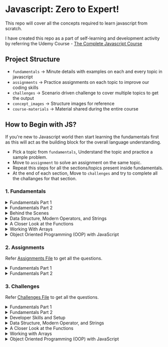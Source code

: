 # Javascript: Zero to Expert!

This repo will cover all the concepts required to learn javascript from scratch.

I have created this repo as a part of self-learning and development activity by referring the Udemy Course - [The Complete Javascript Course](https://www.udemy.com/course/the-complete-javascript-course)

## Project Structure

-   `fundamentals` → Minute details with examples on each and every topic in javascript
-   `assignments` → Practice assignments on each topic to improve our coding skills
-   `challenges` → Scenario driven challenge to cover multiple topics to get the output
-   `concept_images` → Structure images for reference
-   `course-materials` → Material shared during the entire course

## How to Begin with JS?

If you're new to Javascript world then start learning the fundamentals first as this will act as the building block for the overall language understanding.

-   Pick a topic from `fundamentals`, Understand the topic and practice a sample problem.
-   Move to `assignment` to solve an assignment on the same topic.
-   Repeat this steps for all the sections/topics present inside fundamentals.
-   At the end of each section, Move to `challenges` and try to complete all the challanges for that section.

### 1. Fundamentals

<details>
  <summary>Fundamentals Part 1</summary>

#### List of topics coverd under this section:

-   [Intro to Javascript](https://github.com/kunalashar25/learn-javascript/blob/master/fundamentals/js_fundamentals_part_1/introduction/intro.txt)
-   [Linking a Javascript File](https://github.com/kunalashar25/learn-javascript/tree/master/fundamentals/js_fundamentals_part_1/link_a_js_file)
-   [Values and Variables](https://github.com/kunalashar25/learn-javascript/blob/master/fundamentals/js_fundamentals_part_1/values_and_variables/script.js)
-   [Data Types](https://github.com/kunalashar25/learn-javascript/tree/master/fundamentals/js_fundamentals_part_1/data_types)
-   [let, const, and var](https://github.com/kunalashar25/learn-javascript/tree/master/fundamentals/js_fundamentals_part_1/declaring_variables)
-   [Basic Operators](https://github.com/kunalashar25/learn-javascript/tree/master/fundamentals/js_fundamentals_part_1/basic_operators)
-   [Operator Precedence](https://github.com/kunalashar25/learn-javascript/tree/master/fundamentals/js_fundamentals_part_1/operator_precedence)
-   [String and Template Literals](https://github.com/kunalashar25/learn-javascript/tree/master/fundamentals/js_fundamentals_part_1/strings_and_template_literals)
-   [if-else Statement](https://github.com/kunalashar25/learn-javascript/tree/master/fundamentals/js_fundamentals_part_1/if_else)
-   [Type Conversion and Coercion](https://github.com/kunalashar25/learn-javascript/tree/master/fundamentals/js_fundamentals_part_1/type_conversion_and_coercion)
-   [Truthy and Falsy Values](https://github.com/kunalashar25/learn-javascript/tree/master/fundamentals/js_fundamentals_part_1/truthy_and_falsy_values)
-   [== vs ===](https://github.com/kunalashar25/learn-javascript/tree/master/fundamentals/js_fundamentals_part_1/equality_operators)
-   [Boolean Logic](https://github.com/kunalashar25/learn-javascript/tree/master/fundamentals/js_fundamentals_part_1/boolean_logic)
-   [Logical Operators](https://github.com/kunalashar25/learn-javascript/tree/master/fundamentals/js_fundamentals_part_1/logical_operators)
-   [Switch Statement](https://github.com/kunalashar25/learn-javascript/tree/master/fundamentals/js_fundamentals_part_1/switch_statement)
-   [Conditional Operator](https://github.com/kunalashar25/learn-javascript/tree/master/fundamentals/js_fundamentals_part_1/conditional_operator)
</details>

<details>
  <summary>Fundamentals Part 2</summary>

#### List of topics coverd under this section:

-   [Strict Mode](https://github.com/kunalashar25/learn-javascript/tree/master/fundamentals/js_fundamentals_part_2/strict_mode)
-   [Functions](https://github.com/kunalashar25/learn-javascript/tree/master/fundamentals/js_fundamentals_part_2/functions)
-   [Function Declaration vs Expressions](https://github.com/kunalashar25/learn-javascript/tree/master/fundamentals/js_fundamentals_part_2/function_declaration_vs_expressions)
-   [Arrow Functions](https://github.com/kunalashar25/learn-javascript/tree/master/fundamentals/js_fundamentals_part_2/arrow_functions)
-   [Function Calling Functions](https://github.com/kunalashar25/learn-javascript/tree/master/fundamentals/js_fundamentals_part_2/functions_calling_functions)
-   [Reviewing Functions](https://github.com/kunalashar25/learn-javascript/tree/master/fundamentals/js_fundamentals_part_2/reviewing_functions)
-   [Arrays Introduction](https://github.com/kunalashar25/learn-javascript/tree/master/fundamentals/js_fundamentals_part_2/array_introduction)
-   [Basic Array Operations](https://github.com/kunalashar25/learn-javascript/tree/master/fundamentals/js_fundamentals_part_2/basic_array_operation)
-   [Introduction to Objects](https://github.com/kunalashar25/learn-javascript/tree/master/fundamentals/js_fundamentals_part_2/introduction_to_objects)
-   [Dot vs Bracket Notations](https://github.com/kunalashar25/learn-javascript/tree/master/fundamentals/js_fundamentals_part_2/dot_vs_bracket_notation)
-   [Object Methods](https://github.com/kunalashar25/learn-javascript/tree/master/fundamentals/js_fundamentals_part_2/object_methods)
-   [for Loop](https://github.com/kunalashar25/learn-javascript/tree/master/fundamentals/js_fundamentals_part_2/for_loop)
-   [Loop Arrays, Continue, and Break](https://github.com/kunalashar25/learn-javascript/tree/master/fundamentals/js_fundamentals_part_2/looping_array_break_and_continue)
-   [Loop Backwards and Nested Loops](https://github.com/kunalashar25/learn-javascript/tree/master/fundamentals/js_fundamentals_part_2/loop_backwards_and_nested_loops)
-   [While Loop](https://github.com/kunalashar25/learn-javascript/tree/master/fundamentals/js_fundamentals_part_2/while_loop)
</details>

<details>
  <summary>Behind the Scenes</summary>

#### List of topics coverd under this section:

-   [Javascript High-level Overview](https://github.com/kunalashar25/learn-javascript/blob/master/fundamentals/js_behind_the_scenes/high_level_overview/overview.txt)
-   [JS Engine and Runtime](https://github.com/kunalashar25/learn-javascript/blob/master/fundamentals/js_behind_the_scenes/engine_and_runtime/engine_and_runtime.txt)
-   [Execution Context and Call Stack](https://github.com/kunalashar25/learn-javascript/blob/master/fundamentals/js_behind_the_scenes/execution_context_and_call_stack/execution_context_and_call_stack.txt)
-   [Scope and Scope Chain](https://github.com/kunalashar25/learn-javascript/blob/master/fundamentals/js_behind_the_scenes/scope_and_scope_chain/scope_and_scope_chain.txt)
-   [Scoping in Practice](https://github.com/kunalashar25/learn-javascript/tree/master/fundamentals/js_behind_the_scenes/scoping_in_practice)
-   [Hoisting and TDZ](https://github.com/kunalashar25/learn-javascript/blob/master/fundamentals/js_behind_the_scenes/hoisting_and_tdz/hoisting_and_tdz.txt)
-   [this Keyword](https://github.com/kunalashar25/learn-javascript/tree/master/fundamentals/js_behind_the_scenes/this_keyword)
-   [Regular vs Arrow Functions](https://github.com/kunalashar25/learn-javascript/tree/master/fundamentals/js_behind_the_scenes/regular_vs_arrow_functions)
-   [primitives vs Objects](https://github.com/kunalashar25/learn-javascript/tree/master/fundamentals/js_behind_the_scenes/primitives_vs_objects)

</details>

<details>
  <summary>Data Structure, Modern Operators, and Strings</summary>

#### List of topics coverd under this section:

-   [Destructuring Arrays](https://github.com/kunalashar25/learn-javascript/tree/master/fundamentals/data_structure_modern_operators_and_strings/destructuring_arrays)
-   [Destructuring Objects](https://github.com/kunalashar25/learn-javascript/tree/master/fundamentals/data_structure_modern_operators_and_strings/destructuring_objects)
-   [Spread Operator](https://github.com/kunalashar25/learn-javascript/tree/master/fundamentals/data_structure_modern_operators_and_strings/spread_operator)
-   [Rest Patterns and Parameters](https://github.com/kunalashar25/learn-javascript/tree/master/fundamentals/data_structure_modern_operators_and_strings/rest_patterns_and_parameters)
-   [Short Circuiting - && and ||](https://github.com/kunalashar25/learn-javascript/tree/master/fundamentals/data_structure_modern_operators_and_strings/short_circuiting)
-   [Nullish Coalescing Operator - ??](https://github.com/kunalashar25/learn-javascript/tree/master/fundamentals/data_structure_modern_operators_and_strings/nullish_coalescing_operator)
-   [Looping Arrays - for of loop](https://github.com/kunalashar25/learn-javascript/tree/master/fundamentals/data_structure_modern_operators_and_strings/looping_arrays_for_of_loop)
-   [Enhanced Object Literals](https://github.com/kunalashar25/learn-javascript/tree/master/fundamentals/data_structure_modern_operators_and_strings/enhanced_object_literals)
-   [Optional Chaining Operator ?.](https://github.com/kunalashar25/learn-javascript/tree/master/fundamentals/data_structure_modern_operators_and_strings/optional_chaining)
-   [Looping Objects - keys, values, and entries](https://github.com/kunalashar25/learn-javascript/tree/master/fundamentals/data_structure_modern_operators_and_strings/looping_objects)
-   [Sets](https://github.com/kunalashar25/learn-javascript/tree/master/fundamentals/data_structure_modern_operators_and_strings/sets)
-   [Maps - Fundamentals](https://github.com/kunalashar25/learn-javascript/tree/master/fundamentals/data_structure_modern_operators_and_strings/maps/fundamentals)
-   [Maps - Iterations](https://github.com/kunalashar25/learn-javascript/tree/master/fundamentals/data_structure_modern_operators_and_strings/maps/iterations)
-   [Data Structure to Use](https://github.com/kunalashar25/learn-javascript/tree/master/fundamentals/data_structure_modern_operators_and_strings/data_structure_to_use)
-   [Working with Strings - Part 1](https://github.com/kunalashar25/learn-javascript/tree/master/fundamentals/data_structure_modern_operators_and_strings/working_with_strings/part_1)
-   [Working with Strings - Part 2](https://github.com/kunalashar25/learn-javascript/tree/master/fundamentals/data_structure_modern_operators_and_strings/working_with_strings/part_2)
-   [Working with Strings - Part 3](https://github.com/kunalashar25/learn-javascript/tree/master/fundamentals/data_structure_modern_operators_and_strings/working_with_strings/part_3)
-   [Working with Strings - Paractice Methods](https://github.com/kunalashar25/learn-javascript/tree/master/fundamentals/data_structure_modern_operators_and_strings/working_with_strings/method_practice)
</details>

<details>
  <summary>A Closer Look at the Functions</summary>

#### List of topics coverd under this section:

-   [Defaulting Parameters](https://github.com/kunalashar25/learn-javascript/tree/master/fundamentals/closer_look_at_functions/default_parameters)
-   [How Passing Argument Works - Value vs Reference](https://github.com/kunalashar25/learn-javascript/tree/master/fundamentals/closer_look_at_functions/passing_argument_value_vs_reference)
-   [First Class and Higher Order Functions](https://github.com/kunalashar25/learn-javascript/tree/master/fundamentals/closer_look_at_functions/first_class_and_high_order_functions)
-   [Functions Accepting Callback Functions](https://github.com/kunalashar25/learn-javascript/tree/master/fundamentals/closer_look_at_functions/functions_accepting_callback_functions)
-   [Functions Returning Functions](https://github.com/kunalashar25/learn-javascript/tree/master/fundamentals/closer_look_at_functions/functions_returning_functions)
-   [The Call and Apply methods](https://github.com/kunalashar25/learn-javascript/tree/master/fundamentals/closer_look_at_functions/the_call_and_apply_methods)
-   [The Bind Method](https://github.com/kunalashar25/learn-javascript/tree/master/fundamentals/closer_look_at_functions/the_bind_method)
-   [Immediately Invoked Function Expressions - IIFE](https://github.com/kunalashar25/learn-javascript/tree/master/fundamentals/closer_look_at_functions/immediately_invoked_function_expressions)
-   [Closures](https://github.com/kunalashar25/learn-javascript/tree/master/fundamentals/closer_look_at_functions/closures)
-   [More Closures Examples](https://github.com/kunalashar25/learn-javascript/tree/master/fundamentals/closer_look_at_functions/closures/more_closure_examples)
</details>

<details>
  <summary>Working With Arrays</summary>

#### List of topics coverd under this section:

-   [Simple Array Methods](https://github.com/kunalashar25/learn-javascript/tree/master/fundamentals/working_with_arrays/simple_array_methods)
-   [Looping Arrays - forEach](https://github.com/kunalashar25/learn-javascript/tree/master/fundamentals/working_with_arrays/looping_arrays_for_each)
-   [forEach with Map and Set](https://github.com/kunalashar25/learn-javascript/tree/master/fundamentals/working_with_arrays/for_each_with_map_and_set)
-   [Project Bankist App](https://github.com/kunalashar25/learn-javascript/tree/master/fundamentals/working_with_arrays/project_bankist_app)
-   [Creating DOM Elements](https://github.com/kunalashar25/learn-javascript/tree/master/fundamentals/working_with_arrays/creating_dom_elements)
-   [Data Transformation: Map, Filter, Reduce](https://github.com/kunalashar25/learn-javascript/tree/master/fundamentals/working_with_arrays/data_transformation_map_filter_reduce)
-   [The Map Method](https://github.com/kunalashar25/learn-javascript/tree/master/fundamentals/working_with_arrays/the_map_method)
-   [Computing Usernames](https://github.com/kunalashar25/learn-javascript/tree/master/fundamentals/working_with_arrays/computing_usernames)
-   [The Filter Method](https://github.com/kunalashar25/learn-javascript/tree/master/fundamentals/working_with_arrays/the_filter_method)
-   [The Reduce Method](https://github.com/kunalashar25/learn-javascript/tree/master/fundamentals/working_with_arrays/the_reduce_method)
-   [The Magic of Chaining Method](https://github.com/kunalashar25/learn-javascript/tree/master/fundamentals/working_with_arrays/the_magic_of_chaining_methods)
-   [The Find Method](https://github.com/kunalashar25/learn-javascript/tree/master/fundamentals/working_with_arrays/the_find_method)
-   [Implement Login](https://github.com/kunalashar25/learn-javascript/tree/master/fundamentals/working_with_arrays/implement_login)
-   [Implement Transfers](https://github.com/kunalashar25/learn-javascript/tree/master/fundamentals/working_with_arrays/implement_transfers)
-   [The FindIndex Method](https://github.com/kunalashar25/learn-javascript/tree/master/fundamentals/working_with_arrays/the_findindex_method)
-   [Some and Every](https://github.com/kunalashar25/learn-javascript/tree/master/fundamentals/working_with_arrays/some_and_every)
-   [flat and flatMap](https://github.com/kunalashar25/learn-javascript/tree/master/fundamentals/working_with_arrays/flat_and_flatMap)
-   [Sorting Arrays](https://github.com/kunalashar25/learn-javascript/tree/master/fundamentals/working_with_arrays/sorting_arrays)
-   [More ways of Creating and Filling Arrays](https://github.com/kunalashar25/learn-javascript/tree/master/fundamentals/working_with_arrays/more_ways_of_creating_and_filling_arrays)
-   [Which Array method to use?](https://github.com/kunalashar25/learn-javascript/tree/master/fundamentals/working_with_arrays/which_array_method_to_use)
-   [Method Practice](https://github.com/kunalashar25/learn-javascript/tree/master/fundamentals/working_with_arrays/methods_practice)
</details>

<details>
  <summary>Object Oriented Programming (OOP) with JavaScript</summary>

#### List of topics coverd under this section:

-   [What is OOP?](https://github.com/kunalashar25/learn-javascript/tree/master/fundamentals/oop_with_js/what_is_oop)
-   [OOP in JavaScript](https://github.com/kunalashar25/learn-javascript/tree/master/fundamentals/oop_with_js/oop_in_javascript)
-   [Constructor Functions and the new operator](https://github.com/kunalashar25/learn-javascript/tree/master/fundamentals/oop_with_js/constructor_functions_and_new_operator)
-   [Prototypes](https://github.com/kunalashar25/learn-javascript/tree/master/fundamentals/oop_with_js/prototypes)
-   [Prototypal Inheritance and Prototypal Chain](https://github.com/kunalashar25/learn-javascript/tree/master/fundamentals/oop_with_js/prototypal_inheritance_and_prototype_change) : Capture clear picture later.
-   [Prototype Inheritance on built-in Objectes](https://github.com/kunalashar25/learn-javascript/tree/master/fundamentals/oop_with_js/prototype_inheritance_on_built_in_objects)
-   [ES6 Classes](https://github.com/kunalashar25/learn-javascript/tree/master/fundamentals/oop_with_js/es6_classes)
-   [Setters and Getters](https://github.com/kunalashar25/learn-javascript/tree/master/fundamentals/oop_with_js/setters_and_getters)
-   [Static Methods](https://github.com/kunalashar25/learn-javascript/tree/master/fundamentals/oop_with_js/static_methods)
-   [Object.create](https://github.com/kunalashar25/learn-javascript/tree/master/fundamentals/oop_with_js/object_create)
-   [Inheritance between Classes: Constuctor Functions](https://github.com/kunalashar25/learn-javascript/tree/master/fundamentals/oop_with_js/inheritance_between_classes/constructor_functions)
-   [Inheritance between Classes: ES6 Classes](https://github.com/kunalashar25/learn-javascript/tree/master/fundamentals/oop_with_js/inheritance_between_classes/es6_classes)
</details>

### 2. Assignments

Refer [Assignments File](https://github.com/kunalashar25/learn-javascript/blob/master/assignment/assignments-js-fundamentals.pdf) to get all the questions.

<details>
  <summary>Fundamentals Part 1</summary>

#### Assignment topics in this section:

-   [Values and Variables](https://github.com/kunalashar25/learn-javascript/tree/master/assignment/js_fundamentals_part_1/values_and_varaibles)
-   [Data Types](https://github.com/kunalashar25/learn-javascript/tree/master/assignment/js_fundamentals_part_1/data_types)
-   [let, const, and var](https://github.com/kunalashar25/learn-javascript/tree/master/assignment/js_fundamentals_part_1/let_const_var)
-   [Basic Operators](https://github.com/kunalashar25/learn-javascript/tree/master/assignment/js_fundamentals_part_1/basic_operators)
-   [String and Template Literals](https://github.com/kunalashar25/learn-javascript/tree/master/assignment/js_fundamentals_part_1/strings_and_template_literals)
-   [if-else Statement](https://github.com/kunalashar25/learn-javascript/tree/master/assignment/js_fundamentals_part_1/if_else)
-   [Type Conversion and Corecion](https://github.com/kunalashar25/learn-javascript/tree/master/assignment/js_fundamentals_part_1/type_conversion_and_coercion)
-   [== vs ===](https://github.com/kunalashar25/learn-javascript/tree/master/assignment/js_fundamentals_part_1/equality_operators)
-   [Logical Operators](https://github.com/kunalashar25/learn-javascript/tree/master/assignment/js_fundamentals_part_1/logical_operators)
-   [Switch Statement](https://github.com/kunalashar25/learn-javascript/tree/master/assignment/js_fundamentals_part_1/switch_statement)
-   [Conditional Operators](https://github.com/kunalashar25/learn-javascript/tree/master/assignment/js_fundamentals_part_1/conditional_operator)
</details>

<details>
  <summary>Fundamentals Part 2</summary>

#### Assignment topics in this section:

-   [Functions](https://github.com/kunalashar25/learn-javascript/tree/master/assignment/js_fundamentals_part_2/functions)
-   [Function Declaration vs Expressions](https://github.com/kunalashar25/learn-javascript/tree/master/assignment/js_fundamentals_part_2/function_declaration_vs_expressions)
-   [Arrow Functions](https://github.com/kunalashar25/learn-javascript/tree/master/assignment/js_fundamentals_part_2/arrow_functions)
-   [Function Calling Functions](https://github.com/kunalashar25/learn-javascript/tree/master/assignment/js_fundamentals_part_2/functions_calling_functions)
-   [Arrays Introduction](https://github.com/kunalashar25/learn-javascript/tree/master/assignment/js_fundamentals_part_2/array_introduction)
-   [Basic Array Operations](https://github.com/kunalashar25/learn-javascript/tree/master/assignment/js_fundamentals_part_2/basic_array_operation)
-   [Introduction to Objects](https://github.com/kunalashar25/learn-javascript/tree/master/assignment/js_fundamentals_part_2/introduction_to_objects)
-   [Dot vs Bracket Notations](https://github.com/kunalashar25/learn-javascript/tree/master/assignment/js_fundamentals_part_2/dot_vs_bracket_notation)
-   [Object Methods](https://github.com/kunalashar25/learn-javascript/tree/master/assignment/js_fundamentals_part_2/object_methods)
-   [for Loop](https://github.com/kunalashar25/learn-javascript/tree/master/assignment/js_fundamentals_part_2/for_loop)
-   [Loop Arrays, Continue, and Break](https://github.com/kunalashar25/learn-javascript/tree/master/assignment/js_fundamentals_part_2/looping_array_break_and_continue)
-   [Loop Backwards and Nested Loops](https://github.com/kunalashar25/learn-javascript/tree/master/assignment/js_fundamentals_part_2/loop_backwards_and_nested_loops)
-   [While Loop](https://github.com/kunalashar25/learn-javascript/tree/master/assignment/js_fundamentals_part_2/while_loop)
</details>

### 3. Challenges

Refer [Challenges File](https://github.com/kunalashar25/learn-javascript/blob/master/challenges/all-coding-challenges.pdf) to get all the questions.

<details>
  <summary>Fundamentals Part 1</summary>

#### Challenges in this section:

-   [Challenge 1](https://github.com/kunalashar25/learn-javascript/tree/master/challenges/js_fundamentals_part_1/challenge_1)
-   [Challenge 2](https://github.com/kunalashar25/learn-javascript/tree/master/challenges/js_fundamentals_part_1/challenge_2)
-   [Challenge 3](https://github.com/kunalashar25/learn-javascript/tree/master/challenges/js_fundamentals_part_1/challenge_3)
-   [Challenge 4](https://github.com/kunalashar25/learn-javascript/tree/master/challenges/js_fundamentals_part_1/challenge_4)

</details>

<details>
  <summary>Fundamentals Part 2</summary>

#### Challenges in this section:

-   [Challenge 1](https://github.com/kunalashar25/learn-javascript/tree/master/challenges/js_fundamentals_part_2/challenge_1)
-   [Challenge 2](https://github.com/kunalashar25/learn-javascript/tree/master/challenges/js_fundamentals_part_2/challenge_2)
-   [Challenge 3](https://github.com/kunalashar25/learn-javascript/tree/master/challenges/js_fundamentals_part_2/challenge_3)
-   [Challenge 4](https://github.com/kunalashar25/learn-javascript/tree/master/challenges/js_fundamentals_part_2/challenge_4)

</details>

<details>
  <summary>Developer Skills and Setup</summary>

#### Challenges in this section:

-   [Challenge 1](https://github.com/kunalashar25/learn-javascript/tree/master/challenges/developer_skills_and_setup/challenge_1)
</details>

<details>
  <summary>Data Structure, Modern Operator, and Strings</summary>

#### Challenges in this section:

-   [Challenge 1](https://github.com/kunalashar25/learn-javascript/tree/master/challenges/data_structure_modern_operators_and_strings/challenge_1)
-   [Challenge 2](https://github.com/kunalashar25/learn-javascript/tree/master/challenges/data_structure_modern_operators_and_strings/challenge_2)
-   [Challenge 3](https://github.com/kunalashar25/learn-javascript/tree/master/challenges/data_structure_modern_operators_and_strings/challenge_3)
-   [Challenge 4](https://github.com/kunalashar25/learn-javascript/tree/master/challenges/data_structure_modern_operators_and_strings/challenge_4)
</details>

<details>
  <summary>A Closer Look at the Functions</summary>

#### Challenges in this section:

-   [Challenge 1](https://github.com/kunalashar25/learn-javascript/tree/master/challenges/closer_look_at_functions/challenge_1)
-   [Challenge 2](https://github.com/kunalashar25/learn-javascript/tree/master/challenges/closer_look_at_functions/challenge_2)
</details>

<details>
  <summary>Working with Arrays</summary>

#### Challenges in this section:

-   [Challenge 1](https://github.com/kunalashar25/learn-javascript/tree/master/challenges/working_with_arrays/challenge_1)
-   [Challenge 2](https://github.com/kunalashar25/learn-javascript/tree/master/challenges/working_with_arrays/challenge_2)
-   [Challenge 3](https://github.com/kunalashar25/learn-javascript/tree/master/challenges/working_with_arrays/challenge_3)
-   [Challenge 4](https://github.com/kunalashar25/learn-javascript/tree/master/challenges/working_with_arrays/challenge_4)
</details>

<details>
  <summary>Object Oriented Programming (OOP) with JavaScript</summary>

#### Challenges in this section:

-   [Challenge 1](https://github.com/kunalashar25/learn-javascript/tree/master/challenges/oop_with_js/challenge_1)
-   [Challenge 2](https://github.com/kunalashar25/learn-javascript/tree/master/challenges/oop_with_js/challenge_2)
-   [Challenge 3](https://github.com/kunalashar25/learn-javascript/tree/master/challenges/oop_with_js/challenge_3)
</details>
